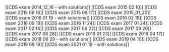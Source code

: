 [[CDS exam 2014_12_16 - with solutions]]
[[CDS exam 2015 02 10]]
[[CDS exam 2015 06 16]]
[[CDS exam 2015 09 17]]
[[CDS exam 2015_01_20]]
[[CDS exam 2016 01 19 - with solutions]]
[[CDS exam 2016 02 19]]
[[CDS exam 2016 09 19]]
[[CDS exam 2016 11 24]]
[[CDS exam 2017 01 24]]
[[CDS exam 2017 02 14]]
[[CDS exam 2017 06 22]]
[[CDS exam 2017 09 20]]
[[CDS exam 2017 09 28]]
[[CDS exam 2018 01 23]]
[[CDS exam 2018 04 17]]
[[CDS exam 2018 06 29 - with solutions]]
[[CDS exam 2019 04 10]]
[[CDS exam 2019 09 19]]
[[CDS exam 2021 01 19 - with solutions]]